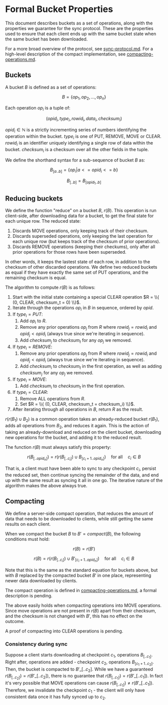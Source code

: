 # Formal Bucket Properties

This document describes buckets as a set of operations, along with the properties we guarantee for the sync protocol. These are the properties used to ensure that each client ends up with the same bucket state when the same bucket has been downloaded.

For a more broad overview of the protocol, see [sync-protocol.md](./sync-protocol.md). For a high-level description of the compact implementation, see [compacting-operations.md](./compacting-operations.md).

## Buckets

A bucket $B$ is defined as a set of operations:

```math
B = \{ op_1, op_2, \ldots, op_n \}
```

Each operation $op_i$ is a tuple of:

```math
(opid_i, type_i, rowid_i, data_i, checksum_i)
```

$opid_i \in \mathbb{N}$ is a strictly incrementing series of numbers identifying the operation within the bucket. $type_i$ is one of PUT, REMOVE, MOVE or CLEAR. $rowid_i$ is an identifier uniquely identifying a single row of data within the bucket. $checksum_i$ is a checksum over all the other fields in the tuple.

We define the shorthand syntax for a sub-sequence of bucket $B$ as:

```math
B_{[a..b]} = \{ op_i | a <= opid_i <= b \}
```

```math
B_{[..b]} = B_{[opid_1..b]}
```

## Reducing buckets

We define the function "reduce" on a bucket $B$, $r(B)$. This operation is run client-side, after downloading data for a bucket, to get the final state for each unique row. The reduced state:

1. Discards MOVE operations, only keeping track of their checksum.
2. Discards superseded operations, only keeping the last operation for each unique row (but keeps track of the checksum of prior operations).
3. Discards REMOVE operations (keeping their checkums), only after all prior operations for those rows have been superseded.

In other words, it keeps the lastest state of each row, in addition to the checksum of other discarded operations. We define two reduced buckets as equal if they have exactly the same set of PUT operations, and the remaining checksum is equal.

The algorithm to compute $r(B)$ is as follows:

1. Start with the initial state containing a special CLEAR operation $R = \\{ (0, CLEAR, checksum_t = 0) \\}$.
2. Iterate through the operations $op_i$ in $B$ in sequence, ordered by $opid$.
3. If $type_i = PUT$:
   1. Add $op_i$ to $R$.
   2. Remove any prior operations $op_j$ from $R$ where $rowid_j = rowid_i$ and $opid_j < opid_i$ (always true since we're iterating in sequence).
   3. Add $checksum_j$ to $checksum_t$ for any $op_j$ we removed.
4. If $type_i = REMOVE$:
   1. Remove any prior operations $op_j$ from $R$ where $rowid_j = rowid_i$ and $opid_j < opid_i$ (always true since we're iterating in sequence).
   2. Add $checksum_i$ to $checksum_t$ in the first operation, as well as adding $checksum_j$ for any $op_j$ we removed.
5. If $type_i = MOVE$:
   1. Add $checksum_i$ to $checksum_t$ in the first operation.
6. If $type_i = CLEAR$:
   1. Remove ALL operations from $R$.
   2. Set $R = \\{ (0, CLEAR, checksum_t = checksum_i) \\}$.
7. After iterating through all operations in $B$, return $R$ as the result.

$r(r(B_1) \cup B_2)$ is a common operation takes an already-reduced bucket $r(B_1)$, adds all operations from $B_2$, and reduces it again. This is the action of taking an already-download and reduced on the client bucket, downloading new operations for the bucket, and adding it to the reduced result.

The function $r(B)$ must always satisfy this property:

```math
r(B_{[..opid_n]}) = r(r(B_{[..c_i]}) \cup B_{[c_i+1..opid_n]}) \quad \textrm{for all} \quad c_i \in B
```

That is, a client must have been able to sync to any checkpoint $c_i$, persist the reduced set, then continue syncing the remainder of the data, and end up with the same result as syncing it all in one go. The iterative nature of the algorithm makes the above always true.

## Compacting

We define a server-side compact operation, that reduces the amount of data that needs to be downloaded to clients, while still getting the same results on each client.

When we compact the bucket $B$ to $B' = compact(B)$, the following conditions must hold:

```math
r(B) = r(B')
```

```math
r(B) = r(r(B_{[..c_i]}) \cup B'_{[c_i+1..opid_n]}) \quad \textrm{for all} \quad c_i \in B
```

Note that this is the same as the standard equation for buckets above, but with $B$ replaced by the compacted bucket $B'$ in one place, representing newer data downloaded by clients.

The compact operation is defined in [compacting-operations.md](./compacting-operations.md), a formal description is pending.

The above easily holds when compacting operations into MOVE operations. Since move operations are not present in $r(B)$ apart from their checksum, and the checksum is not changed with $B'$, this has no effect on the outcome.

A proof of compacting into CLEAR operations is pending.

### Consistency during sync

Suppose a client starts downloading at checkpoint $c_1$, operations $B_{[..c_1]}$. Right after, operations are added - checkpoint $c_2$, operations $B_{[c_1+1..c_2]}$. Then, the bucket is compacted to $B'\_{[..c_2]}$. While we have a guaranteed $r(B_{[..c_2]}) = r(B'\_{[..c_2]})$, there is no guarantee that $r(B_{[..c_1]}) = r(B'\_{[..c_1]})$. In fact it's very possible that MOVE operations can cause $r(B_{[..c_1]}) \neq r(B'\_{[..c_1]})$. Therefore, we invalidate the checkpoint $c_1$ - the client will only have consistent data once it has fully synced up to $c_2$.

